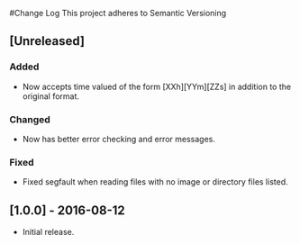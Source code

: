 #Change Log
This project adheres to Semantic Versioning

## [Unreleased]
### Added
- Now accepts time valued of the form \[XXh\]\[YYm\]\[ZZs\] in addition to the
  original format.

### Changed
- Now has better error checking and error messages.

### Fixed
- Fixed segfault when reading files with no image or directory files listed.

## [1.0.0] - 2016-08-12
- Initial release.
